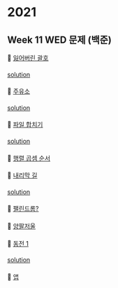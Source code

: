 # 2021
## Week 11 WED 문제 (백준)

👀 [잃어버린 괄호](https://www.acmicpc.net/problem/1541)

#### 

[solution](https://github.com/so-ohee/Algorithm/blob/main/src/me/algo/BaekJoon/Main_1541_%EC%9E%83%EC%96%B4%EB%B2%84%EB%A6%B0%EA%B4%84%ED%98%B8.java)

####

👀 [주유소](https://www.acmicpc.net/problem/13305)

#### 

[solution](https://github.com/so-ohee/Algorithm/blob/main/src/me/algo/BaekJoon/Greedy/Main_13305_%EC%A3%BC%EC%9C%A0%EC%86%8C.java)

####

👀 [파일 합치기](https://www.acmicpc.net/problem/11066)

#### 

[solution](https://github.com/so-ohee/Algorithm/blob/main/src/me/algo/BaekJoon/DynamicProgramming/Main_11066_%ED%8C%8C%EC%9D%BC%ED%95%A9%EC%B9%98%EA%B8%B0.java)

####

👀 [행렬 곱셈 순서](https://www.acmicpc.net/problem/11049)
#### 


#### 

👀 [내리막 길](https://www.acmicpc.net/problem/1520)
#### 

[solution](https://github.com/so-ohee/Algorithm/blob/main/src/me/algo/BaekJoon/DynamicProgramming/Main_1520_%EB%82%B4%EB%A6%AC%EB%A7%89%EA%B8%B8.java)

#### 

👀 [팰린드롬?](https://www.acmicpc.net/problem/10942)
#### 


#### 

👀 [양팔저울](https://www.acmicpc.net/problem/2629)
#### 


#### 

👀 [동전 1](https://www.acmicpc.net/problem/2293)
#### 

[solution](https://github.com/so-ohee/Algorithm/blob/main/src/me/algo/BaekJoon/DynamicProgramming/Main_2293_%EB%8F%99%EC%A0%841.java)

#### 

👀 [앱](https://www.acmicpc.net/problem/7579)
#### 

